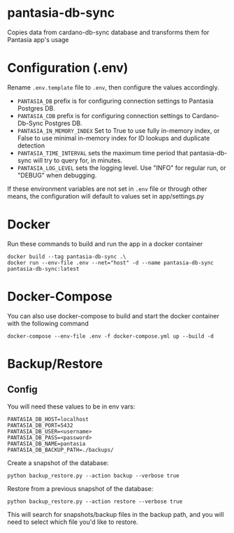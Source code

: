 # pantasia-db-sync

Copies data from cardano-db-sync database and transforms them for Pantasia app's usage

# Configuration (.env)

Rename ```.env.template``` file to ```.env```, then configure the values accordingly.

- ```PANTASIA_DB``` prefix is for configuring connection settings to Pantasia Postgres DB.
- ```PANTASIA_CDB``` prefix is for configuring connection settings to Cardano-Db-Sync Postgres DB.
- ```PANTASIA_IN_MEMORY_INDEX``` Set to True to use fully in-memory index, or False to use minimal in-memory index for ID lookups and duplicate detection
- ```PANTASIA_TIME_INTERVAL``` sets the maximum time period that pantasia-db-sync will try to query for, in minutes.
- ```PANTASIA_LOG_LEVEL``` sets the logging level. Use "INFO" for regular run, or "DEBUG" when debugging.

If these environment variables are not set in ```.env``` file or through other means, the configuration will default to values set in app/settings.py

# Docker

Run these commands to build and run the app in a docker container

```
docker build --tag pantasia-db-sync .\
docker run --env-file .env --net="host" -d --name pantasia-db-sync pantasia-db-sync:latest
```

# Docker-Compose

You can also use docker-compose to build and start the docker container with the following command

```
docker-compose --env-file .env -f docker-compose.yml up --build -d
```

# Backup/Restore

## Config
You will need these values to be in env vars:
```
PANTASIA_DB_HOST=localhost
PANTASIA_DB_PORT=5432
PANTASIA_DB_USER=<username>
PANTASIA_DB_PASS=<password>
PANTASIA_DB_NAME=pantasia
PANTASIA_DB_BACKUP_PATH=./backups/
```

Create a snapshot of the database:
```
python backup_restore.py --action backup --verbose true
```

Restore from a previous snapshot of the database:
```
python backup_restore.py --action restore --verbose true
```
This will search for snapshots/backup files in the backup path, and you will need to select which file you'd like to restore.
